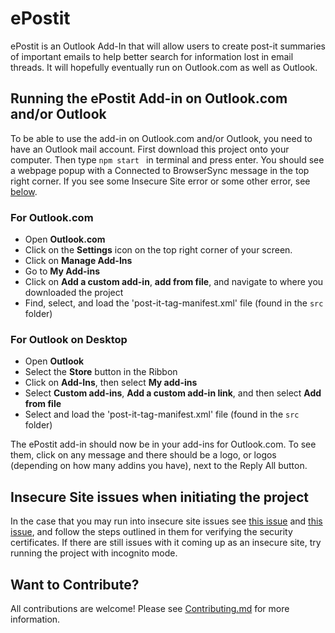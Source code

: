 # ePostit

ePostit is an Outlook Add-In that will allow users to create post-it summaries of important emails to help better search for information lost in email threads. It will hopefully eventually run on Outlook.com as well as Outlook.

## Running the ePostit Add-in on Outlook.com and/or Outlook
To be able to use the add-in on Outlook.com and/or Outlook, you need to have an Outlook mail account.
First download this project onto your computer. Then type `npm start ` in terminal and press enter. You should see a webpage popup with a Connected to BrowserSync message in the top right corner. If you see some Insecure Site error or some other error, see [below](https://github.com/sarmxzh/ePostit#insecure-site-issues-when-initiating-the-project).

### For Outlook.com
- Open **Outlook.com**
- Click on the **Settings** icon on the top right corner of your screen.
- Click on **Manage Add-Ins**
- Go to **My Add-ins**
- Click on **Add a custom add-in**, **add from file**, and navigate to where you downloaded the project
- Find, select, and load the 'post-it-tag-manifest.xml' file (found in the `src` folder)

### For Outlook on Desktop
- Open **Outlook**
- Select the **Store** button in the Ribbon
- Click on **Add-Ins**, then select **My add-ins**
- Select **Custom add-ins**, **Add a custom add-in link**, and then select **Add from file**
- Select and load the 'post-it-tag-manifest.xml' file (found in the `src` folder)

The ePostit add-in should now be in your add-ins for Outlook.com. To see them, click on any message and there should be a logo, or logos (depending on how many addins you have), next to the Reply All button.

## Insecure Site issues when initiating the project
In the case that you may run into insecure site issues see [this issue](https://github.com/OfficeDev/generator-office/blob/master/src/docs/ssl.md) and [this issue](https://github.com/OfficeDev/generator-office/issues/244), and follow the steps outlined in them for verifying the security certificates. If there are still issues with it coming up as an insecure site, try running the project with incognito mode.

## Want to Contribute?
All contributions are welcome! Please see [Contributing.md](https://github.com/sarmxzh/ePostit/blob/master/CONTRIBUTING.md) for more information.
